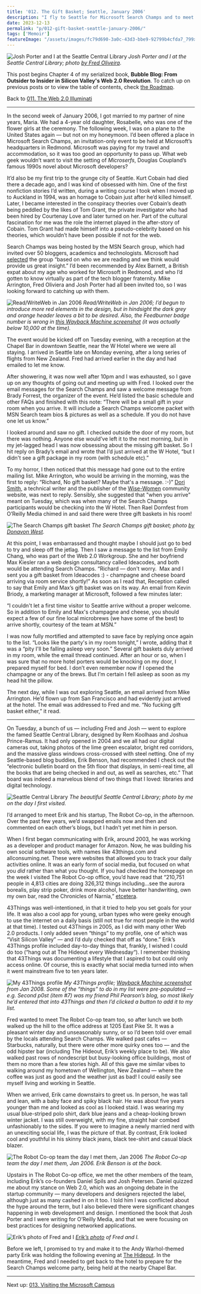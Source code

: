 ```yaml
---
title: '012. The Gift Basket; Seattle, January 2006'
description: "I fly to Seattle for Microsoft Search Champs and to meet up again with my blog buddies. But there's a problem: no gift basket..."
date: 2023-12-13
permalink: "p/012-gift-basket-seattle-january-2006/"
tags: ['Memoir']
featureImage: "/assets/images/fc79d690-3a0c-43d3-bbe9-92799b4cfda7_799x533.jpg"
---
```

![Josh Porter and I at the Seattle Central Library](/assets/images/fc79d690-3a0c-43d3-bbe9-92799b4cfda7_799x533.jpg "Josh Porter and I at the Seattle Central Library")
*Josh Porter and I at the Seattle Central Library; photo [by Fred Oliveira](https://www.flickr.com/photos/webreakstuff/95892538).*

This post begins Chapter 4 of my serialized book, **Bubble Blog: From Outsider to Insider in Silicon Valley's Web 2.0 Revolution**. To catch up on previous posts or to view the table of contents, check [the Roadmap](/p/roadmap-bubbleblog).

Back to [011\. The Web 2.0 Illuminati](/p/011-the-web-20-illuminati)

* * *

In the second week of January 2006, I got married to my partner of nine years, Maria. We had a 4-year old daughter, Rosabelle, who was one of the flower girls at the ceremony. The following week, I was on a plane to the United States again — but not on my honeymoon. I’d been offered a place in Microsoft Search Champs, an invitation-only event to be held at Microsoft’s headquarters in Redmond. Microsoft was paying for my travel and accommodation, so it was too good an opportunity to pass up. What web geek wouldn’t want to visit the setting of _Microserfs_, Douglas Coupland’s famous 1990s novel about Microsoft developers?

It’d also be my first trip to the grunge city of Seattle. Kurt Cobain had died there a decade ago, and I was kind of obsessed with him. One of the first nonfiction stories I’d written, during a writing course I took when I moved up to Auckland in 1994, was an homage to Cobain just after he’d killed himself. Later, I became interested in the conspiracy theories over Cobain’s death being peddled by the likes of Tom Grant, the private investigator who had been hired by Courtenay Love and later turned on her. Part of the cultural fascination for me was the role the internet played in the after-story of Cobain. Tom Grant had made himself into a pseudo-celebrity based on his theories, which wouldn’t have been possible if not for the web.

Search Champs was being hosted by the MSN Search group, which had invited over 50 bloggers, academics and technologists. Microsoft had [selected](http://emilychang.com/2006/01/microsoft-search-champs-v4/) the group “based on who we are reading and we think would provide us great insight.” I’d been recommended by Alex Barnett, a British expat about my age who worked for Microsoft in Redmond, and who I’d gotten to know virtually as part of the tech blogger fraternity. Mike Arrington, Fred Oliviera and Josh Porter had all been invited too, so I was looking forward to catching up with them.

![Read/WriteWeb in Jan 2006](/assets/images/da727c61-a2ba-48a7-9188-492dfff7b73a_1280x769.jpg "Read/WriteWeb in Jan 2006")
*Read/WriteWeb in Jan 2006; I’d begun to introduce more red elements in the design, but in hindsight the dark grey and orange header leaves a bit to be desired. Also, the Feedburner badge number is wrong in [this Wayback Machine screenshot](https://web.archive.org/web/20060114152207if_/http://www.readwriteweb.com:80/) (it was actually below 10,000 at the time).*

The event would be kicked off on Tuesday evening, with a reception at the Chapel Bar in downtown Seattle, near the W Hotel where we were all staying. I arrived in Seattle late on Monday evening, after a long series of flights from New Zealand. Fred had arrived earlier in the day and had emailed to let me know.

After showering, it was now well after 10pm and I was exhausted, so I gave up on any thoughts of going out and meeting up with Fred. I looked over the email messages for the Search Champs and saw a welcome message from Brady Forrest, the organizer of the event. He’d listed the basic schedule and other FAQs and finished with this note: “There will be a small gift in your room when you arrive. It will include a Search Champs welcome packet with MSN Search team bios & pictures as well as a schedule. If you do not have one let us know.”

I looked around and saw no gift. I checked outside the door of my room, but there was nothing. Anyone else would’ve left it to the next morning, but in my jet-lagged head I was now obsessing about the missing gift basket. So I hit reply on Brady’s email and wrote that I’d just arrived at the W Hotel, “but I didn't see a gift package in my room (with schedule etc).”

To my horror, I then noticed that this message had gone out to the entire mailing list. Mike Arrington, who would be arriving in the morning, was the first to reply: “Richard, No gift basket? Maybe that's a message. :-)” [Dori Smith](https://web.archive.org/web/20060127005132/http://www.dori.com/), a technical writer and the publisher of the [Wise-Women](https://web.archive.org/web/20060208184742/http://www.wise-women.org/about/) community website, was next to reply. Sensibly, she suggested that "when you arrive" meant on Tuesday, which was when many of the Search Champs participants would be checking into the W Hotel. Then Rael Dornfest from O’Reilly Media chimed in and said there were three gift baskets in his room!

![The Search Champs gift basket](/assets/images/65ae06b2-5417-4554-bd11-55827ccd8288_800x600.jpg "The Search Champs gift basket")
*The Search Champs gift basket; photo [by Donavon West](https://www.flickr.com/photos/donavon/91796967).*

At this point, I was embarrassed and thought maybe I should just go to bed to try and sleep off the jetlag. Then I saw a message to the list from Emily Chang, who was part of the Web 2.0 Workgroup. She and her boyfriend Max Kiesler ran a web design consultancy called Ideacodes, and both would be attending Search Champs. “Richard — don't worry.  Max and I sent you a gift basket from Ideacodes :) - champagne and cheese board arriving via room service shortly!” As soon as I read that, Reception called to say that Emily and Max’s gift basket was on its way. An email from Kevin Briody, a marketing manager at Microsoft, followed a few minutes later:

“I couldn't let a first time visitor to Seattle arrive without a proper welcome. So in addition to Emily and Max's champagne and cheese, you should expect a few of our fine local microbrews (we have some of the best) to arrive shortly, courtesy of the team at MSN.”

I was now fully mortified and attempted to save face by replying once again to the list. “Looks like the party's in my room tonight,” I wrote, adding that it was a “pity I'll be falling asleep very soon.” Several gift baskets duly arrived in my room, while the email thread continued. After an hour or so, when I was sure that no more hotel porters would be knocking on my door, I prepared myself for bed. I don’t even remember now if I opened the champagne or any of the brews. But I’m certain I fell asleep as soon as my head hit the pillow.

The next day, while I was out exploring Seattle, an email arrived from Mike Arrington. He’d flown up from San Francisco and had evidently just arrived at the hotel. The email was addressed to Fred and me. “No fucking gift basket either,” it read.

* * *

On Tuesday, a bunch of us — including Fred and Josh — went to explore the famed Seattle Central Library, designed by Rem Koolhaas and Joshua Prince-Ramus. It had only opened in 2004 and we all had our digital cameras out, taking photos of the lime green escalator, bright red corridors, and the massive glass windows cross-crossed with steel netting. One of my Seattle-based blog buddies, Erik Benson, had recommended I check out the “electronic bulletin board on the 5th floor that displays, in semi-real time, all the books that are being checked in and out, as well as searches, etc.” That board was indeed a marvelous blend of two things that I loved: libraries and digital technology.

![Seattle Central Library](/assets/images/8b430354-998d-4ef1-9edc-e3ac87d320ae_1637x1228.jpg "Seattle Central Library")
*The beautiful Seattle Central Library; photo by me on the day I first visited.*

I’d arranged to meet Erik and his startup, The Robot Co-op, in the afternoon. Over the past few years, we’d swapped emails now and then and commented on each other’s blogs, but I hadn’t yet met him in person.

When I first began communicating with Erik, around 2003, he was working as a developer and product manager for Amazon. Now, he was building his own social software tools, with names like 43things.com and allconsuming.net. These were websites that allowed you to track your daily activities online. It was an early form of social media, but focused on what you _did_ rather than what you thought. If you had checked the homepage on the week I visited The Robot Co-op office, you’d have read that “210,751 people in 4,813 cities are doing 326,312 things including…see the aurora borealis, play strip poker, drink more alcohol, have better handwriting, own my own bar, read the Chronicles of Narnia,” [etcetera](https://web.archive.org/web/20060127230450/http://43things.com/).

43Things was well-intentioned, in that it tried to help you set goals for your life. It was also a cool app for young, urban types who were geeky enough to use the internet on a daily basis (still not true for most people in the world at that time). I tested out 43Things in 2005, as I did with many other Web 2.0 products. I only added seven “things” to my profile, one of which was “Visit Silicon Valley” — and I’d duly checked that off as “done.” Erik’s 43Things profile included day-to-day things that, frankly, I wished I could do too (“hang out at The Hideout every Wednesday“). I remember thinking that 43Things was documenting a lifestyle that I aspired to but could only access online. Of course, this is exactly what social media turned into when it went mainstream five to ten years later.

![My 43Things profile](/assets/images/092d9381-ab47-4ddb-b607-44c798220594_1628x1520.png "My 43Things profile")
*My 43Things profile; [Wayback Machine screenshot](https://web.archive.org/web/20080121182105if_/http://www.43things.com:80/people/view/ricmac) from Jan 2008. Some of the “things” to do in my list were pre-populated — e.g. Second p0st (item #7) was my friend Phil Pearson’s blog, so most likely he’d entered that into 43Things and then I’d clicked a button to add it to my list.*

Fred wanted to meet The Robot Co-op team too, so after lunch we both walked up the hill to the office address at 1205 East Pike St. It was a pleasant winter day and unseasonably sunny, or so I’d been told over email by the locals attending Search Champs. We walked past cafes — Starbucks, naturally, but there were other more quirky ones too — and the odd hipster bar (including The Hideout, Erik’s weekly place to be). We also walked past rows of nondescript but busy-looking office buildings, most of them no more than a few stories high. All of this gave me similar vibes to walking around my hometown of Wellington, New Zealand — where the coffee was just as good and the weather just as bad! I could easily see myself living and working in Seattle.

When we arrived, Erik came downstairs to greet us. In person, he was tall and lean, with a baby face and spiky black hair. He was about five years younger than me and looked as cool as I looked staid. I was wearing my usual blue-striped polo shirt, dark blue jeans and a cheap-looking brown winter jacket. I was still overweight, with my fine, straight hair combed unfashionably to the sides. If you were to imagine a newly married nerd with an unexciting social life, I was the picture of that. By contrast, Erik looked cool and youthful in his skinny black jeans, black tee-shirt and casual black blazer.

![The Robot Co-op team the day I met them, Jan 2006](/assets/images/39683c11-32e6-4200-92f4-7a5dd3969338_1637x1228.jpg "The Robot Co-op team the day I met them, Jan 2006")
*The Robot Co-op team the day I met them, Jan 2006. Erik Benson is at the back.*

Upstairs in The Robot Co-op office, we met the other members of the team, including Erik’s co-founders Daniel Spils and Josh Petersen. Daniel quizzed me about my stance on Web 2.0, which was an ongoing debate in the startup community — many developers and designers rejected the label, although just as many cashed in on it too. I told him I was conflicted about the hype around the term, but I also believed there were significant changes happening in web development and design. I mentioned the book that Josh Porter and I were writing for O’Reilly Media, and that we were focusing on best practices for designing networked applications.

![Erik’s photo of Fred and I](/assets/images/22a34091-74f0-4d87-8f5a-15dd587b9ca8_1152x864.jpg "Erik’s photo of Fred and I")
*[Erik’s photo](https://www.flickr.com/photos/erikbenson/90820805/in/dateposted/) of Fred and I.*

Before we left, I promised to try and make it to the Andy Warhol-themed party Erik was holding the following evening at [The Hideout](https://web.archive.org/web/20060201050430/http://ricmac.43people.com/). In the meantime, Fred and I needed to get back to the hotel to prepare for the Search Champs welcome party, being held at the nearby Chapel Bar.

* * *

Next up: [013\. Visiting the Microsoft Campus](/p/013-visiting-the-microsoft-campus)

